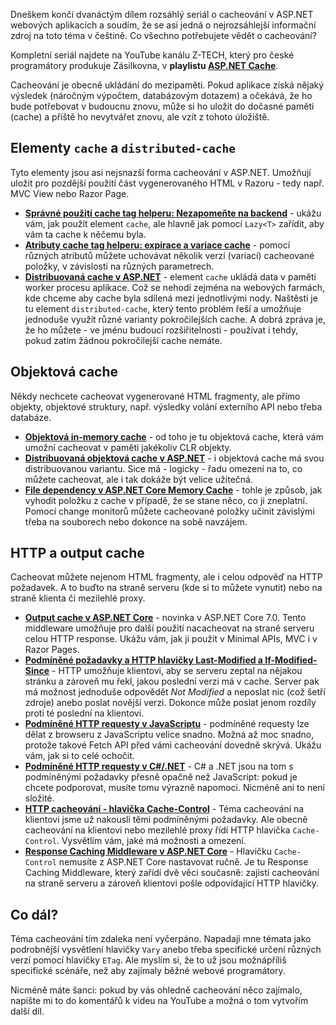 <!-- dcterms:title = Cacheování v .NET i HTTP -->
<!-- dcterms:abstract = Dneškem končí dvanáctým dílem rozsáhlý seriál o cacheování v ASP.NET webových aplikacích a soudím, že se asi jedná o nejrozsáhlejší informační zdroj na toto téma v češtině. Co všechno potřebujete vědět o cacheování? -->
<!-- dcterms:creator = Michal Altair Valášek -->
<!-- x4w:coverUrl = /cover-pictures/20230725-cache.jpg -->
<!-- x4w:pictureUrl = /perex-pictures/20230725-cache.jpg -->
<!-- x4w:pictureWidth = 150 -->
<!-- x4w:pictureHeight = 150 -->
<!-- x4w:category = IT -->
<!-- dcterms:date = 2023-07-25 -->

Dneškem končí dvanáctým dílem rozsáhlý seriál o cacheování v ASP.NET webových aplikacích a soudím, že se asi jedná o nejrozsáhlejší informační zdroj na toto téma v češtině. Co všechno potřebujete vědět o cacheování?

Kompletní seriál najdete na YouTube kanálu Z-TECH, který pro české programátory produkuje Zásilkovna, v **playlistu [ASP.NET Cache](https://www.youtube.com/playlist?list=PLFZurxJN0pMbTTXyhI7SQIEEr04YlylPG)**.

Cacheování je obecně ukládání do mezipaměti. Pokud aplikace získá nějaký výsledek (náročným výpočtem, databázovým dotazem) a očekává, že ho bude potřebovat v budoucnu znovu, může si ho uložit do dočasné paměti (cache) a příště ho nevytvářet znovu, ale vzít z tohoto úložiště.

## Elementy `cache` a `distributed-cache`

Tyto elementy jsou asi nejsnazší forma cacheování v ASP.NET. Umožňují uložit pro pozdější použití část vygenerovaného HTML v Razoru - tedy např. MVC View nebo Razor Page.

* **[Správné použití cache tag helperu: Nezapomeňte na backend](https://www.youtube.com/watch?v=vUpYcyUZwsc)** - ukážu vám, jak použít element `cache`, ale hlavně jak pomocí `Lazy<T>` zařídit, aby vám ta cache k něčemu byla.
* **[Atributy cache tag helperu: expirace a variace cache](https://www.youtube.com/watch?v=2RzuCACYkt8)** - pomocí různých atributů můžete uchovávat několik verzí (variací) cacheované položky, v závislosti na různých parametrech.
* **[Distribuovaná cache v ASP.NET](https://www.youtube.com/watch?v=fXwargs2oa4)** - element `cache` ukládá data v paměti worker procesu aplikace. Což se nehodí zejména na webových farmách, kde chceme aby cache byla sdílená mezi jednotlivými nody. Naštěstí je tu element `distributed-cache`, který tento problém řeší a umožňuje jednoduše využít různé varianty pokročilejších cache. A dobrá zpráva je, že ho můžete - ve jménu budoucí rozšiřitelnosti - používat i tehdy, pokud zatím žádnou pokročilejší cache nemáte.

## Objektová cache

Někdy nechcete cacheovat vygenerované HTML fragmenty, ale přímo objekty, objektové struktury, např. výsledky volání externího API nebo třeba databáze.

* **[Objektová in-memory cache](https://www.youtube.com/watch?v=Y5sDOSWTbGY)** - od toho je tu objektová cache, která vám umožní cacheovat v paměti jakékoliv CLR objekty.
* **[Distribuovaná objektová cache v ASP.NET](https://www.youtube.com/watch?v=-k9Rbpwh3ak)** - i objektová cache má svou distribuovanou variantu. Sice má - logicky - řadu omezení na to, co můžete cacheovat, ale i tak dokáže být velice užitečná.
* **[File dependency v ASP.NET Core Memory Cache](https://www.youtube.com/watch?v=u9BbMPM8xIA)** - tohle je způsob, jak vyhodit položku z cache v případě, že se stane něco, co ji zneplatní. Pomocí change monitorů můžete cacheované položky učinit závislými třeba na souborech nebo dokonce na sobě navzájem.

## HTTP a output cache

Cacheovat můžete nejenom HTML fragmenty, ale i celou odpověď na HTTP požadavek. A to buďto na straně serveru (kde si to můžete vynutit) nebo na straně klienta či mezilehlé proxy.

* **[Output cache v ASP.NET Core](https://www.youtube.com/watch?v=vzdE0DQnV5M)** - novinka v ASP.NET Core 7.0. Tento middleware umožňuje pro další použití nacacheovat na straně serveru celou HTTP response. Ukážu vám, jak ji použít v Minimal APIs, MVC i v Razor Pages.
* **[Podmíněné požadavky a HTTP hlavičky Last-Modified a If-Modified-Since](https://www.youtube.com/watch?v=LX-2lYxrs0w)** - HTTP umožňuje klientovi, aby se serveru zeptal na nějakou stránku a zároveň mu řekl, jakou poslední verzi má v cache. Server pak má možnost jednoduše odpovědět _Not Modified_ a neposlat nic (což šetří zdroje) anebo poslat novější verzi. Dokonce může poslat jenom rozdíly proti té poslední na klientovi.
* **[Podmíněné HTTP requesty v JavaScriptu](https://www.youtube.com/watch?v=MaLxlO2WXaY)** - podmíněné requesty lze dělat z browseru z JavaScriptu velice snadno. Možná  až moc snadno, protože takové Fetch API před vámi cacheování dovedně skrývá. Ukážu vám, jak si to celé ochočit.
* **[Podmíněné HTTP requesty v C#/.NET](https://www.youtube.com/watch?v=ZFVzMgbuVTQ)** - C# a .NET jsou na tom s podmíněnými požadavky přesně opačně než JavaScript: pokud je chcete podporovat, musíte tomu výrazně napomoci. Nicméně ani to není složité.
* **[HTTP cacheování - hlavička Cache-Control](https://www.youtube.com/watch?v=N6S7EsChv0I)** - Téma cacheování na klientovi jsme už nakousli těmi podmíněnými požadavky. Ale obecně cacheování na klientovi nebo mezilehlé proxy řídí HTTP hlavička `Cache-Control`. Vysvětlím vám, jaké má možnosti a omezení.
* **[Response Caching Middleware v ASP.NET Core](https://www.youtube.com/watch?v=Mnul6iTJ2aQ)** - Hlavičku `Cache-Control` nemusíte z ASP.NET Core nastavovat ručně. Je tu Response Caching Middleware, který zařídí dvě věci současně: zajistí cacheování na straně serveru a zároveň klientovi pošle odpovídající HTTP hlavičky.

## Co dál?

Téma cacheování tím zdaleka není vyčerpáno. Napadají mne témata jako podrobnější vysvětlení hlavičky `Vary` anebo třeba specifické určení různých verzí pomocí hlavičky `ETag`. Ale myslím si, že to už jsou možnápříliš specifické scénáře, než aby zajímaly běžné webové programátory. 

Nicméně máte šanci: pokud by vás ohledně cacheování něco zajímalo, napište mi to do komentářů k videu na YouTube a možná o tom vytvořím další díl.